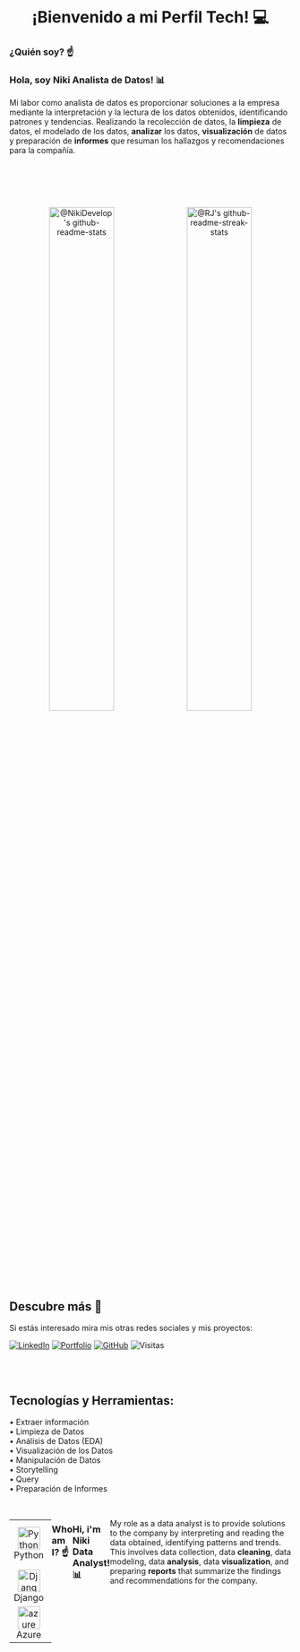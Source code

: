 <div align="center">
    <h1> ¡Bienvenido a mi Perfil Tech! 💻</h1>
</div>


### ¿Quién soy? ☝️
### Hola, soy Niki **Analista de Datos**! 📊
Mi labor como analista de datos es proporcionar soluciones a la empresa mediante la interpretación y la lectura de los datos obtenidos, identificando patrones y tendencias. Realizando la recolección de datos, la **limpieza** de datos, el modelado de los datos, **analizar** los datos, **visualización** de datos y preparación de **informes** que resuman los hallazgos y recomendaciones para la compañía. 

<br>

<br><br>

<p align="center">
<a href="https://github.com/NikiDevelop?tab=repositories"><img src="https://github-readme-stats-one-bice.vercel.app/api?username=NikiDevelop&theme=gotham&show_icons=true&count_private=true&hide_border=false&role=OWNER,ORGANIZATION_MEMBER,COLLABORATOR"  width="48%" alt="@NikiDevelop's github-readme-stats"/></a>
<a href="https://github.com/NikiDevelop?tab=stars"><img src="https://github-readme-streak-stats.herokuapp.com?user=NikiDevelop&theme=gotham&hide_border=false&date_format=M%20j%5B%2C%20Y%5D" width="48%" alt="@RJ's github-readme-streak-stats"/></a>
</p>

<br><br>

## Descubre más 🚀 
Si estás interesado mira mis otras redes sociales y mis proyectos:

[![LinkedIn](https://img.shields.io/badge/LinkedIn-4b73bf?style=for-the-badge&logo=linkedin)](https://www.linkedin.com/in/nikifor-genchev/) [![Portfolio](https://img.shields.io/badge/Portfolio-ffcd00.svg?style=for-the-badge&logo=Qiskit&logoColor=000000)](https://nikidevelop.github.io/Nikifor.DataAnalyst.github.io/)  [![GitHub](https://img.shields.io/badge/GitHub-000000?style=for-the-badge&logo=github)](https://github.com/NikiDevelop/) ![Visitas](https://komarev.com/ghpvc/?username=NikiDevelopb&style=for-the-badge)

<br><br>
## Tecnologías y Herramientas:
• Extraer información <br>
• Limpieza de Datos <br> 
• Análisis de Datos (EDA) <br>
• Visualización de los Datos <br> 
• Manipulación de Datos <br>
• Storytelling <br>
• Query <br>
• Preparación de Informes

<br>


 <div style="display: flex; align-items: flex-start; ">
          <table class="skills-charts"  style="align-items: center">
            <tr>
              <td align="center" width="96">
                  <img src="https://techstack-generator.vercel.app/python-icon.svg" alt="Python" width="40" height="40" />
                <br>Python
              </td>
                <td align="center" width="96">
                <img src="https://static-00.iconduck.com/assets.00/sql-database-sql-azure-icon-1955x2048-4pmty46t.png"
                  title="azure" alt="SQL" width="40" height="40" />
                <br>SQL
              </td>
                 <td align="center" width="96">
                 <img src="https://upload.wikimedia.org/wikipedia/commons/thumb/2/22/Pandas_mark.svg/1200px-Pandas_mark.svg.png" width="40" height="40" alt="Pandas" />
                <br>Pandas
              </td>
              <td align="center" width="96">
                  <img src="https://upload.wikimedia.org/wikipedia/commons/thumb/0/01/Created_with_Matplotlib-logo.svg/2048px-Created_with_Matplotlib-logo.svg.png" alt="Matplotlib" width="40" height="40" />       
                <br>Matplotlib
              </td>  
              <td align="center" width="96">
                  <img src="https://seeklogo.com/images/S/seaborn-logo-244EB2DEC5-seeklogo.com.png" alt="Seaborn" width="40" height="40" />
                <br>Seaborn
              </td>
              <td align="center" width="96">
                <img src="https://w7.pngwing.com/pngs/674/247/png-transparent-tableau-software-computer-software-data-visualization-nyse-data-business-intelligence-software-software-company-symmetry-cross-thumbnail.png" width="40" height="40" alt="Tableau" />    
              <br>Tableau
            </td>
              <td align="center" width="96">
                  <img src="https://www.uc3m.es/sdic/media/sdic/img/mediana/original/im_power-bi-pro---icono/im_power-bi-pro---icono.png" width="40" height="40" alt="Power BI" />    
                <br>Power BI
              </td>
                 <td align="center"  width="96">
                   <img src="https://upload.wikimedia.org/wikipedia/commons/thumb/0/05/Scikit_learn_logo_small.svg/1200px-Scikit_learn_logo_small.svg.png" alt="Sklearn" width="40" height="40" />
                <br>Scikit learn
               </td> 
               </tr>
               <td align="center" width="96">
                  <img src="https://techstack-generator.vercel.app/django-icon.svg" alt="Django" width="40" height="40" />    
                <br>Django
              </td>        
              <td align="center" width="96">
                  <img src="https://seeklogo.com/images/N/numpy-logo-479C24EC79-seeklogo.com.png" alt="NumPy" width="40" height="40" />    
                <br>NumPy
              </td>               
             <td align="center" width="96">
              <img src="https://static.vecteezy.com/system/resources/previews/017/396/806/original/microsoft-excel-mobile-apps-logo-free-png.png" width="40" height="40" alt="Excel" />             
            <br>Excel
          </td>          
          <td align="center" width="96">
            <img src="https://petljamediastorage.blob.core.windows.net/root/Media/Default/Kursevi/international/jupyter-international/logo.png" width="40" height="40" alt="Jupyter" />
         <br>Jupyter  
         </td> 
         <td align="center" width="96">
          <img src="https://skillicons.dev/icons?i=postgres" width="40" height="40" alt="PostgreSQL" />
        </a>
        <br>PostgreSQL
      </td>                                     
               <td align="center" width="96">
                <img src="https://user-images.githubusercontent.com/25181517/192108372-f71d70ac-7ae6-4c0d-8395-51d8870c2ef0.png" width="40" height="40" alt="Git" />
               <br>Git
             </td>      
               <td align="center" width="96">
                  <img src="https://techstack-generator.vercel.app/github-icon.svg" alt="GitHub" width="40" height="40" />
                <br>GitHub
              </td>
              <td align="center" width="96">
                  <img src="https://techstack-generator.vercel.app/js-icon.svg"" alt="JavaScript" width="40" height="40" />
                <br>JavaScript
              </td>           
            <tr>
              <td align="center" width="96">
                <img src="https://swimburger.net/media/ppnn3pcl/azure.png" title="azure" alt="azure" width="40" height="40"/>
               <br>Azure
             </td> 
             <td align="center" width="96">
              <img src="https://techstack-generator.vercel.app/docker-icon.svg" alt="Docker" width="40" height="40" />
            <br>Docker
          </td>
          <td align="center" width="96">
            <img src="https://techstack-generator.vercel.app/kubernetes-icon.svg" alt="Kubernetes" width="40" height="40" />
          <br>Kubernetes
         </td>                                                              
                 <td align="center" width="96">
                   <img src="https://skillicons.dev/icons?i=html" width="40" height="40" alt="HTML5" />    
                  <br>HTML5
                </td>                
              <td align="center"  width="96">
                  <img src="https://techstack-generator.vercel.app/mysql-icon.svg" alt="icon" width="40" height="40" />
                <br>MySQL
              </td>             
              <td align="center" width="96">
                   <img src="https://skillicons.dev/icons?i=css" width="40" height="40" alt="css" />
                <br>CSS
              </td>
                 <td align="center" width="96">
                   <img src="https://skillicons.dev/icons?i=bootstrap" width="40" height="40" alt="bootstrap" />
                <br>Bootstrap
              </td>      
              <td align="center" width="96">
                  <img src="https://skillicons.dev/icons?i=vscode"width="40" height="40" alt="VsCode" />
                <br>VsCode
              </td>
            </tr>
          </table>
      
<br><br>


### Who am I? ☝️
### Hi, i'm Niki Data Analyst!📊
My role as a data analyst is to provide solutions to the company by interpreting and reading the data obtained, identifying patterns and trends. This involves data collection, data **cleaning**, data modeling, data **analysis**, data **visualization**, and preparing **reports** that summarize the findings and recommendations for the company.
    


    

